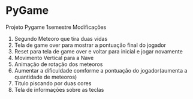 # PyGame
Projeto Pygame 1semestre
Modificações
1. Segundo Meteoro que tira duas vidas
2. Tela de game over para mostrar a pontuação final do jogador
3. Reset para tela de game over e voltar para inicial e jogar novamente
4. Movimento Vertical para a Nave
5. Animação de rotação dos meteoros
6. Aumentar a dificuldade comforme a pontuação do jogador(aumenta a quantidade de meteoros)
7. Titulo piscando por duas cores
8. Tela de informações sobre as teclas
